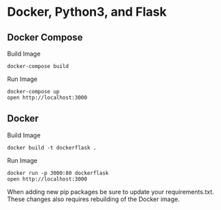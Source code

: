 # Docker, Python3, and Flask


## Docker Compose

Build Image
```
docker-compose build
```

Run Image
```
docker-compose up
open http://localhost:3000
```


## Docker

Build Image
```
docker build -t dockerflask .
```

Run Image
```
docker run -p 3000:80 dockerflask
open http://localhost:3000
```

When adding new pip packages be sure to update your requirements.txt. These changes also requires rebuilding of the Docker image.

